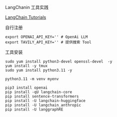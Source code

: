 LangChanin 工具实践

[LangChain Tutorials](https://python.langchain.com/docs/tutorials/)

自行注册
```
export OPENAI_API_KEY='' # OpenAi LLM
export TAVILY_API_KEY='' # 提供搜索 Tool
```

工具安装
```
sudo yum install python3-devel openssl-devel  -y
yum install -y tmux
sudo yum install python3.11 -y

python3.11 -m venv myenv

pip3 install openai
pip install -qU langchain-core
pip install sentence-transformers
pip install -U langchain-huggingface
pip install -U langchain_anthropic
pip install -U langgraphRE
````